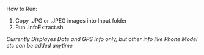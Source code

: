 How to Run:

1. Copy .JPG or .JPEG images into Input folder
2. Run .InfoExtract.sh

*Currently Displayes Date and GPS info only, but other info like Phone Model etc can be added anytime*

